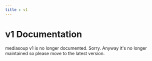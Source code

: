 ```yaml
---
title : v1
---
```



# v1 Documentation

<div markdown="1" class="note warn">
mediasoup v1 is no longer documented. Sorry. Anyway it's no longer maintained so please move to the latest version.
</div>
